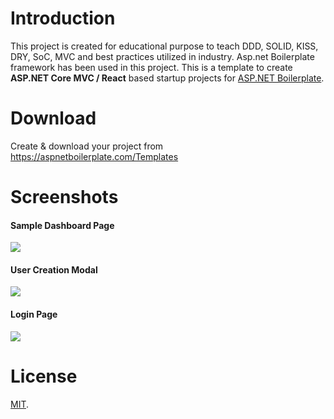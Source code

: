 # Introduction

This project is created for educational purpose to teach DDD, SOLID, KISS, DRY, SoC, MVC and best practices utilized in industry. Asp.net Boilerplate framework has been used in this project. 
This is a template to create **ASP.NET Core MVC / React** based startup projects for [ASP.NET Boilerplate](https://aspnetboilerplate.com/Pages/Documents). 

 
# Download

Create & download your project from https://aspnetboilerplate.com/Templates

# Screenshots

#### Sample Dashboard Page
![](_screenshots/module-zero-core-template-ui-home.png)

#### User Creation Modal
![](_screenshots/module-zero-core-template-ui-user-create-modal.png)

#### Login Page

![](_screenshots/module-zero-core-template-ui-login.png)

# License

[MIT](LICENSE).